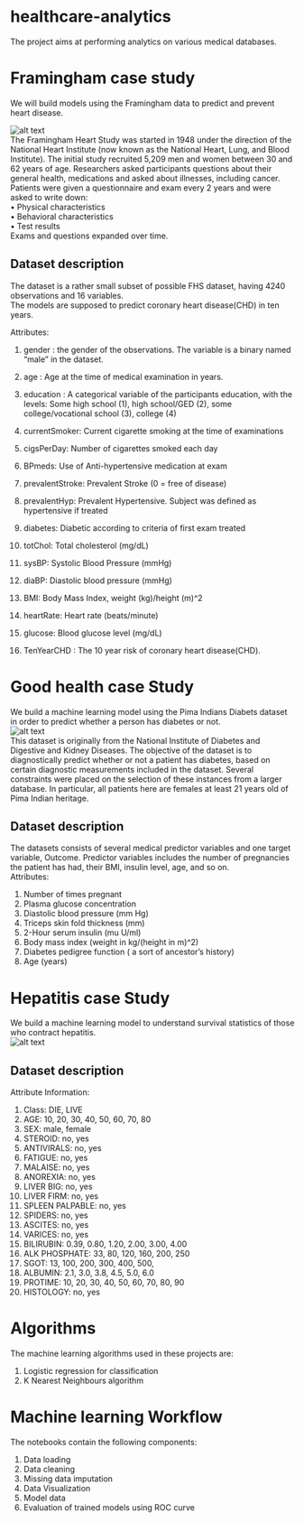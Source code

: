 # healthcare-analytics
The project aims at performing analytics on various medical databases.
# Framingham case study
We will build models using the Framingham data to predict and prevent heart disease. <br />

![alt text](https://www.the-dermatologist.com/sites/default/files/issues/Screen%2BShot%2B2014-10-24%2Bat%2B5.57.37%2BPM.png)<br />
The Framingham Heart Study was started in 1948 under the direction of the National Heart Institute (now known as the National Heart, Lung, and Blood Institute). The initial study recruited 5,209 men and women between 30 and 62 years of age. Researchers asked participants questions about their general health, medications and asked about illnesses, including cancer.<br />
Patients were given a questionnaire and exam every 2 years and were asked to write down:<br />
• Physical characteristics<br />
• Behavioral characteristics<br />
• Test results<br />
Exams and questions expanded over time.<br />
## Dataset description
The dataset is a rather small subset of possible FHS dataset, having 4240 observations and 16 variables. <br />  The models are supposed to predict coronary heart disease(CHD) in ten years.

Attributes:
1. gender : the gender of the observations. The variable is a binary named “male” in the dataset.
2. age : Age at the time of medical examination in years.
3. education : A categorical variable of the participants education, with the levels: Some high school (1), high school/GED (2), some college/vocational school (3), college (4)

4. currentSmoker: Current cigarette smoking at the time of examinations
5. cigsPerDay: Number of cigarettes smoked each day

6. BPmeds: Use of Anti-hypertensive medication at exam
7. prevalentStroke: Prevalent Stroke (0 = free of disease)
8. prevalentHyp: Prevalent Hypertensive. Subject was defined as hypertensive if treated
9. diabetes: Diabetic according to criteria of first exam treated

10. totChol: Total cholesterol (mg/dL)
11. sysBP: Systolic Blood Pressure (mmHg)
12. diaBP: Diastolic blood pressure (mmHg)
13. BMI: Body Mass Index, weight (kg)/height (m)^2
14. heartRate: Heart rate (beats/minute)
15. glucose: Blood glucose level (mg/dL)
16. TenYearCHD : The 10 year risk of coronary heart disease(CHD).
# Good health case Study

We build a machine learning model using the Pima Indians Diabets dataset in order to predict whether a person has diabetes or not.<br />
![alt text](https://img.webmd.com/dtmcms/live/webmd/consumer_assets/site_images/article_thumbnails/quizzes/type2_diabetes_rmq/493x335_type2_diabetes_rmq.jpg?resize=400px:*&output-quality=50)<br />
This dataset is originally from the National Institute of Diabetes and Digestive and Kidney Diseases. The objective of the dataset is to diagnostically predict whether or not a patient has diabetes, based on certain diagnostic measurements included in the dataset. Several constraints were placed on the selection of these instances from a larger database. In particular, all patients here are females at least 21 years old of Pima Indian heritage.<br />

## Dataset description
The datasets consists of several medical predictor variables and one target variable, Outcome. Predictor variables includes the number of pregnancies the patient has had, their BMI, insulin level, age, and so on.<br />
Attributes:
1. Number of times pregnant
2. Plasma glucose concentration
3. Diastolic blood pressure (mm Hg)
4. Triceps skin fold thickness (mm)
5. 2-Hour serum insulin (mu U/ml)
6. Body mass index (weight in kg/(height in m)^2)
7. Diabetes pedigree function ( a sort of ancestor’s history)
8. Age (years)

# Hepatitis case Study
We build a machine learning model to understand survival statistics of those who contract hepatitis.<br />
![alt text](https://www.news-medical.net/image.axd?picture=2017%2F9%2Fshutterstock_463602482.jpg)

## Dataset description
Attribute Information:
1. Class: DIE, LIVE
2. AGE: 10, 20, 30, 40, 50, 60, 70, 80
3. SEX: male, female
4. STEROID: no, yes
5. ANTIVIRALS: no, yes
6. FATIGUE: no, yes
7. MALAISE: no, yes
8. ANOREXIA: no, yes
9. LIVER BIG: no, yes
10. LIVER FIRM: no, yes
11. SPLEEN PALPABLE: no, yes
12. SPIDERS: no, yes
13. ASCITES: no, yes
14. VARICES: no, yes
15. BILIRUBIN: 0.39, 0.80, 1.20, 2.00, 3.00, 4.00
16. ALK PHOSPHATE: 33, 80, 120, 160, 200, 250
17. SGOT: 13, 100, 200, 300, 400, 500,
18. ALBUMIN: 2.1, 3.0, 3.8, 4.5, 5.0, 6.0
19. PROTIME: 10, 20, 30, 40, 50, 60, 70, 80, 90
20. HISTOLOGY: no, yes 

# Algorithms 
The machine learning algorithms used in these projects are:
<br />
  1. Logistic regression for classification<br />
  2. K Nearest Neighbours algorithm<br />

# Machine learning Workflow
The notebooks contain the following components: <br />
  1. Data loading<br />
  2. Data cleaning<br />
  3. Missing data imputation<br />
  4. Data Visualization
  5. Model data
  6. Evaluation of trained models using ROC curve
  


